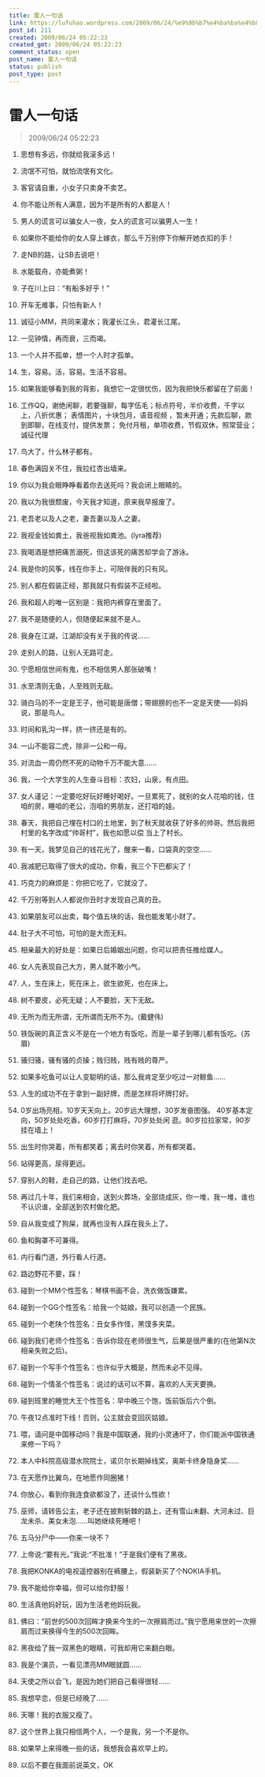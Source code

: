 ```yaml
---
title: 雷人一句话
link: https://lufuhao.wordpress.com/2009/06/24/%e9%9b%b7%e4%ba%ba%e4%b8%80%e5%8f%a5%e8%af%9d/
post_id: 211
created: 2009/06/24 05:22:23
created_gmt: 2009/06/24 05:22:23
comment_status: open
post_name: 雷人一句话
status: publish
post_type: post
---
```


# 雷人一句话

> 2009/06/24 05:22:23

 

1. 思想有多远，你就给我滚多远！

2. 流氓不可怕，就怕流氓有文化。

3. 客官请自重，小女子只卖身不卖艺。

4. 你不能让所有人满意，因为不是所有的人都是人！

5. 男人的谎言可以骗女人一夜，女人的谎言可以骗男人一生！

6. 如果你不能给你的女人穿上嫁衣，那么千万别停下你解开她衣扣的手！

7. 走NB的路，让SB去说吧！

8. 水能载舟，亦能煮粥！

9. 子在川上曰：“有船多好乎！”

10. 开车无难事，只怕有新人！

11. 诚征小MM，共同来灌水；我灌长江头，君灌长江尾。

12. 一见钟情，再而衰，三而竭。

13. 一个人并不孤单，想一个人时才孤单。

14. 生，容易。活，容易。生活不容易。

15. 如果我能够看到我的背影，我想它一定很忧伤，因为我把快乐都留在了前面！

16. 工作QQ，谢绝闲聊，若要强聊，每字伍毛；标点符号，半价收费，千字以上，八折优惠； 表情图片，十块包月，语音视频 ，暂未开通；先款后聊，款到即聊，在线支付，提供发票； 免付月租，单项收费，节假双休，照常营业；诚征代理

17. 鸟大了，什么林子都有。

18. 春色满园关不住，我拉红杏出墙来。

19. 你以为我会眼睁睁看着你去送死吗？我会闭上眼睛的。

20. 我以为我很颓废，今天我才知道，原来我早报废了。

21. 老吾老以及人之老，妻吾妻以及人之妻。

22. 我视金钱如粪土，我爸视我如粪池。(lyra推荐)

23. 我喝酒是想把痛苦溺死，但这该死的痛苦却学会了游泳。

24. 我是你的风筝，线在你手上，可陪伴我的只有风。

25. 别人都在假装正经，那我就只有假装不正经啦。

26. 我和超人的唯一区别是：我把内裤穿在里面了。

27. 我不是随便的人，但随便起来就不是人。

28. 我身在江湖，江湖却没有关于我的传说……

29. 走别人的路，让别人无路可走。

30. 宁愿相信世间有鬼，也不相信男人那张破嘴！

31. 水至清则无鱼，人至贱则无敌。

32. 骑白马的不一定是王子，他可能是唐僧；带翅膀的也不一定是天使——妈妈说，那是鸟人。

33. 时间和乳沟一样，挤一挤还是有的。

34. 一山不能容二虎，除非一公和一母。

35. 对流血一周仍然不死的动物千万不能大意……

36. 我，一个大学生的人生奋斗目标：农妇，山泉，有点田。

37. 女人谨记：一定要吃好玩好睡好喝好。一旦累死了，就别的女人花咱的钱，住咱的房，睡咱的老公，泡咱的男朋友，还打咱的娃。

38. 春天，我把自己埋在村口的土地里，到了秋天就收获了好多的帅哥。然后我把村里的名字改成“帅哥村”，我也如愿以偿 当上了村长。

39. 有一天，我梦见自己的钱花光了，醒来一看，口袋真的空空……

40. 我减肥已取得了很大的成功，你看，我三个下巴都尖了！

41. 巧克力的麻烦是：你把它吃了，它就没了。

42. 千万别等到人人都说你丑时才发现自己真的丑。

43. 如果朋友可以出卖，每个值五块的话，我也能发笔小财了。

44. 肚子大不可怕，可怕的是大而无料。

45. 相亲最大的好处是：如果日后婚姻出问题，你可以把责任推给媒人。

46. 女人先表现自己大方，男人就不敢小气。

47. 人，生在床上，死在床上，欲生欲死，也在床上。

48. 树不要皮，必死无疑；人不要脸，天下无敌。

49. 无所为而无所谓，无所谓而无所不为。(戴健伟)

50. 铁饭碗的真正含义不是在一个地方有饭吃，而是一辈子到哪儿都有饭吃。(苏眉)

51. 骚归骚，骚有骚的贞操；贱归贱，贱有贱的尊严。

52. 如果多吃鱼可以让人变聪明的话，那么我肯定至少吃过一对鲸鱼……

53. 人生的成功不在于拿到一副好牌，而是怎样将坏牌打好。

54. 0岁出场亮相，10岁天天向上。20岁远大理想，30岁发奋图强。 40岁基本定向，50岁处处吃香。60岁打打麻将，70岁处处闲 逛。80岁拉拉家常，90岁挂在墙上！

55. 出生时你哭着，所有都笑着；离去时你笑着，所有都哭着。

56. 站得更高，尿得更远。

57. 穿别人的鞋，走自己的路，让他们找去吧。

58. 再过几十年，我们来相会，送到火葬场，全部烧成灰，你一堆，我一堆，谁也不认识谁，全部送到农村做化肥。

59. 自从我变成了狗屎，就再也没有人踩在我头上了。

60. 鱼和胸罩不可兼得。

61. 内行看门道，外行看人行道。

62. 路边野花不要，踩！

63. 碰到一个MM个性签名：琴棋书画不会，洗衣做饭嫌累。

64. 碰到一个GG个性签名：给我一个姑娘，我可以创造一个民族。

65. 碰到一个老陕个性签名：丑女多作怪，黑馍多夹菜。

66. 碰到我们老师个性签名：告诉你现在老师很生气，后果是很严重的(在他第N次相亲失败之后)。

67. 碰到一个写手个性签名：也许似乎大概是，然而未必不见得。

68. 碰到一个情圣个性签名：说过的话可以不算，喜欢的人天天要换。

69. 碰到班里的睡觉大王个性签名：早中晚三个饱，饭前饭后六个倒。

70. 午夜12点准时下线！否则，公主就会变回灰姑娘。

71. 喂，请问是中国移动吗？我是中国联通，我的小灵通坏了，你们能派中国铁通来修一下吗？

72. 本人中科院高级潜水院院士，诺贝尔长期掉线奖，奥斯卡终身隐身奖……

73. 在天愿作比翼鸟，在地愿作同圈猪！

74. 你放心，看到你我连食欲都没了，还谈什么性欲！

75. 巫师，请转告公主，老子还在披荆斩棘的路上，还有雪山未翻、大河未过、巨龙未杀、美女未泡……叫她继续死睡吧！

76. 五马分尸中——你来一块不？

77. 上帝说:“要有光。”我说:“不批准！”于是我们便有了黑夜。

78. 我把KONKA的电视遥控器别在裤腰上，假装新买了个NOKIA手机。

79. 我不能给你幸福，但可以给你舒服！

80. 生活真他妈好玩，因为生活老他妈玩我。

81. 佛曰：“前世的500次回眸才换来今生的一次擦肩而过。”我宁愿用来世的一次擦肩而过来换得今生的500次回眸。

82. 黑夜给了我一双黑色的眼睛，可我却用它来翻白眼。

83. 我是个演员，一看见漂亮MM眼就圆…… 

84. 天使之所以会飞，是因为她们把自己看得很轻……

85. 我想早恋，但是已经晚了……

86. 天哪！我的衣服又瘦了。

87. 这个世界上我只相信两个人，一个是我，另一个不是你。

88. 如果早上来得晚一些的话，我想我会喜欢早上的。

89. 以后不要在我面前说英文，OK

